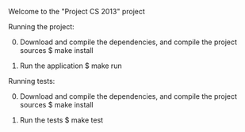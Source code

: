 Welcome to the "Project CS 2013" project

Running the project:

0. Download and compile the dependencies, and compile the project sources
   $ make install

1. Run the application
   $ make run

Running tests:

0. Download and compile the dependencies, and compile the project sources
   $ make install

1. Run the tests
   $ make test